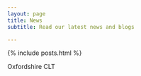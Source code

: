 ```yaml
---
layout: page
title: News
subtitle: Read our latest news and blogs

---
```

{% include posts.html %}

Oxfordshire CLT